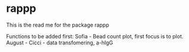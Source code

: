 # rappp

This is the read me for the package rappp

Functions to be added first:
Sofia - Bead count plot, first focus is to plot.
August - 
Cicci - data transfomering, a-hIgG

